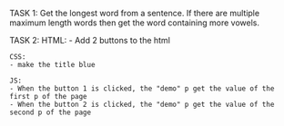 TASK 1: 
Get the longest word from a sentence. If there are multiple maximum length words then get the word containing more vowels.

TASK 2:
	HTML:
    - Add 2 buttons to the html
    
    CSS:
    - make the title blue
    
    JS:
    - When the button 1 is clicked, the "demo" p get the value of the first p of the page
    - When the button 2 is clicked, the "demo" p get the value of the second p of the page
